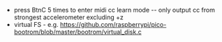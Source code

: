 * press BtnC 5 times to enter midi cc learn mode -- only output cc from strongest accelerometer excluding +z
* virtual FS - e.g. https://github.com/raspberrypi/pico-bootrom/blob/master/bootrom/virtual_disk.c
